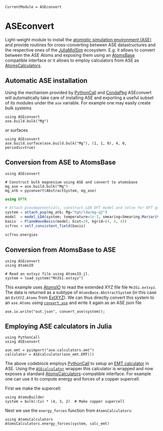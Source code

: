 ```@meta
CurrentModule = ASEconvert
```

# ASEconvert

Light-weight module to install the
[atomistic simulation environment (ASE)](https://wiki.fysik.dtu.dk/ase/index.html)
and provide routines for cross-converting between ASE datastructures
and the respective ones of the [JuliaMolSim](https://juliamolsim.org) ecosystem.
E.g. it allows to convert between the ASE Atoms and exposing them using an
[AtomsBase](https://github.com/JuliaMolSim/AtomsBase.jl) compatible interface
or it allows to employ calculators from ASE
as [AtomsCalculators](https://github.com/JuliaMolSim/AtomsCalculators.jl).

## Automatic ASE installation
Using the mechanism provided by [PythonCall](https://github.com/cjdoris/PythonCall.jl)
and [CondaPkg](https://github.com/cjdoris/CondaPkg.jl) ASEconvert will automatically
take care of installing ASE and exporting a useful subset of its modules under the
`ase` variable. For example one may easily create bulk systems

```@example
using ASEconvert
ase.build.bulk("Mg")
```

or surfaces

```@example
using ASEconvert
ase.build.surface(ase.build.bulk("Mg"), (1, 1, 0), 4, 0, periodic=true)
```

## Conversion from ASE to AtomsBase

```@example dftk
using ASEconvert

# Construct bulk magnesium using ASE and convert to atomsbase
mg_ase = ase.build.bulk("Mg")
mg_atb = pyconvert(AbstractSystem, mg_ase)
```

```julia
using DFTK

# Attach pseudopotentials, construct LDA DFT model and solve for DFT ground state
system = attach_psp(mg_atb; Mg="hgh/lda/mg-q2")
model  = model_LDA(system; temperature=1e-3, smearing=Smearing.MarzariVanderbilt())
basis  = PlaneWaveBasis(model; Ecut=20, kgrid=(4, 4, 4))
scfres = self_consistent_field(basis)

scfres.energies
```

## Conversion from AtomsBase to ASE

```@example extxyz
using ASEconvert
using AtomsIO

# Read an extxyz file using AtomsIO.jl.
system = load_system("Mn3Si.extxyz")
```

This example uses [AtomsIO](https://github.com/mfherbst/AtomsIO.jl)
to read the extended XYZ file file `Mn3Si.extxyz`. The data is returned
as a subtype of `AtomsBase.AbstractSystem`
(in this case an `ExtXYZ.Atoms` from [ExtXYZ](https://github.com/libAtoms/ExtXYZ.jl)).
We can thus directly convert this system to an `ase.Atoms` using [`convert_ase`](@ref)
and write it again as an ASE json file

```@example extxyz
ase.io.write("out.json", convert_ase(system));
```

## Employing ASE calculators in Julia

```@example calculators
using PythonCall
using ASEconvert

ase_emt = pyimport("ase.calculators.emt")
calculator = ASEcalculator(ase_emt.EMT())
```
The above codeblock employs [PythonCall](https://github.com/cjdoris/PythonCall.jl)
to setup an [EMT calculator](https://wiki.fysik.dtu.dk/ase/ase/calculators/emt.html)
in ASE. Using the [`ASEcalculator`](@ref) wrapper this calculator is wrapped
and now exposes a standard [AtomsCalculators](https://github.com/JuliaMolSim/AtomsCalculators.jl)-compatible
interface. For example one can use it to compute energy and forces of a copper supercell.

First we make the supercell:
```@example calculators
using AtomsBuilder
system = bulk(:Cu) * (4, 3, 2)  # Make copper supercell
```

Next we use the `energy_forces` function from `AtomsCalculators`:

```@example calculators
using AtomsCalculators
AtomsCalculators.energy_forces(system, calc_emt)
```
